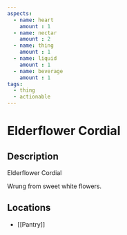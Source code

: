 ```yaml
---
aspects: 
  - name: heart
    amount : 1
  - name: nectar
    amount : 2
  - name: thing
    amount : 1
  - name: liquid
    amount : 1
  - name: beverage
    amount : 1
tags:
  - thing
  - actionable
---
```


# Elderflower Cordial

## Description
Elderflower Cordial

Wrung from sweet white flowers.
## Locations
- [[Pantry]]